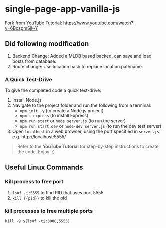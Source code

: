 # single-page-app-vanilla-js

Fork from YouTube Tutorial:
https://www.youtube.com/watch?v=6BozpmSjk-Y

## Did following modification
1. Backend Change: Added a MLDB based backed, can save and load posts from database.
2. Route change: Use location.hash to replace location.pathname.

### A Quick Test-Drive

To give the completed code a quick test-drive:

1. Install Node.js
2. Navigate to the project folder and run the following from a terminal:
   - `npm init -y` (to create a Node.js project)
   - `npm i express` (to install Express)
   - `npm run start` or `node server.js` (to run the server)
   - `npm run start:dev` or `node-dev server.js` (to run the dev test server)
3. Open `localhost` in a web browser, using the port specified in `server.js` e.g. http://localhost:5555/

> Refer to the **YouTube Tutorial** for step-by-step instructions to create the code. Enjoy! :)



## Useful Linux Commands
### Kill process to free port
1. `lsof -i:5555` to find PID that uses port 5555
2. `kill {{pid}}` to kill the pid

### kill processes to free multiple ports
`kill -9 $(lsof -ti:3000,5555)`
 